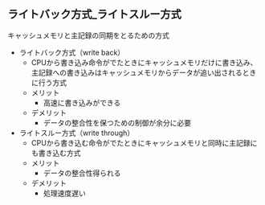 ## ライトバック方式_ライトスルー方式

キャッシュメモリと主記録の同期をとるための方式

- ライトバック方式（write back）
    - CPUから書き込み命令がでたときにキャッシュメモリだけに書き込み、主記録への書き込みはキャッシュメモリからデータが追い出されるときに行う方式
    - メリット
        - 高速に書き込みができる
    - デメリット
        - データの整合性を保つための制御が余分に必要
- ライトスルー方式（write through）
    - CPUから書き込む命令がでたときにキャッシュメモリと同時に主記録にも書き込む方式
    - メリット
        - データの整合性得られる
    - デメリット
        - 処理速度遅い